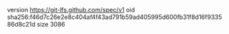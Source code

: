 version https://git-lfs.github.com/spec/v1
oid sha256:f46d7c26e2e8c404af4f43ad791b59ad405995d600fb31f8d16f933586d8c21d
size 3086
